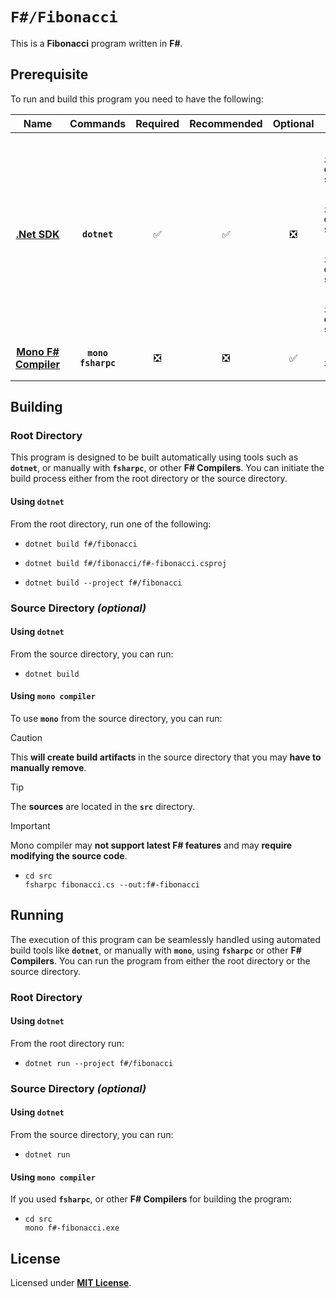 # `F#/Fibonacci`

This is a **Fibonacci** program written in **F#**.

## Prerequisite

To run and build this program you need to have the following:

| Name | Commands | Required | Recommended | Optional | Notes |
|:----:|:--------:|:--------:|:-----------:|:--------:|:-----:|
| [**.Net SDK**](https://dotnet.microsoft.com/) | **`dotnet`** | &#9989; | &#9989; | &#10062; | **`sudo apt install dotnet-sdk-5.0`**<br>**`sudo apt install dotnet-sdk-6.0`**<br>**`sudo apt install dotnet-sdk-7.0`**<br>**`sudo apt install dotnet-sdk-8.0`** |
| [**Mono F# Compiler**](https://www.mono-project.com/download/stable/#download-lin) | **`mono`**<br>**`fsharpc`** | &#10062; | &#10062; | &#9989; | **`sudo apt install fsharp`** |

## Building

### Root Directory

This program is designed to be built automatically using tools such as **`dotnet`**, or manually with **`fsharpc`**, or other **F# Compilers**. You can initiate the build process either from the root directory or the source directory.

#### Using `dotnet`

From the root directory, run one of the following:

* ```
  dotnet build f#/fibonacci
  ```
* ```
  dotnet build f#/fibonacci/f#-fibonacci.csproj
  ```
* ```
  dotnet build --project f#/fibonacci
  ```

### Source Directory _(optional)_

#### Using `dotnet`

From the source directory, you can run:

* ```
  dotnet build
  ```

#### Using `mono compiler`

To use **`mono`** from the source directory, you can run:

> [!CAUTION]
> This **will create build artifacts** in the source directory that you may **have to manually remove**.

> [!TIP]
> The **sources** are located in the **`src`** directory.

> [!IMPORTANT]
> Mono compiler may **not support latest F# features** and may **require modifying the source code**.

* ```
  cd src
  fsharpc fibonacci.cs --out:f#-fibonacci
  ```

## Running

The execution of this program can be seamlessly handled using automated build tools like **`dotnet`**, or manually with **`mono`**, using **`fsharpc`** or other **F# Compilers**. You can run the program from either the root directory or the source directory.

### Root Directory

#### Using `dotnet`

From the root directory run:

* ```
  dotnet run --project f#/fibonacci
  ```

### Source Directory _(optional)_

#### Using `dotnet`

From the source directory, you can run:

* ```
  dotnet run
  ```

#### Using `mono compiler`

If you used **`fsharpc`**, or other **F# Compilers** for building the program:

* ```
  cd src
  mono f#-fibonacci.exe
  ```

## License

Licensed under [**MIT License**](LICENSE).
